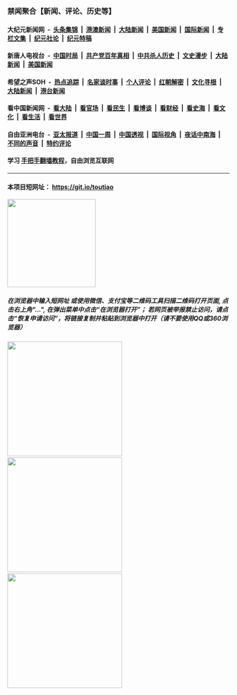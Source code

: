 ### 禁闻聚合【新闻、评论、历史等】

#### 大纪元新闻网 &nbsp;-&nbsp; [头条集锦](indexes/E头条集锦.md?t=02150355) &nbsp;|&nbsp; [港澳新闻](indexes/E港澳新闻.md?t=02150355)  &nbsp;|&nbsp; [大陆新闻](indexes/E大陆新闻.md?t=02150355) &nbsp;|&nbsp; [美国新闻](indexes/E美国新闻.md?t=02150355) &nbsp;|&nbsp; [国际新闻](indexes/E国际新闻.md?t=02150355) &nbsp;|&nbsp; [专栏文集](indexes/E专栏文集.md?t=02150355) &nbsp;|&nbsp; [纪元社论](indexes/E纪元社论.md?t=02150355) &nbsp;|&nbsp; [纪元特稿](indexes/E纪元特稿.md?t=02150355) 

#### 新唐人电视台 &nbsp;-&nbsp; [中国时局](indexes/N中国时局.md?t=02150355) &nbsp;|&nbsp; [共产党百年真相](indexes/N共产党百年真相.md?t=02150355) &nbsp;|&nbsp; [中共杀人历史](indexes/N中共杀人历史.md?t=02150355) &nbsp;|&nbsp; [文史漫步](indexes/N文史漫步.md?t=02150355) &nbsp;|&nbsp; [大陆新闻](indexes/N大陆新闻.md?t=02150355) &nbsp;|&nbsp; [美国新闻](indexes/N美国新闻.md?t=02150355)

#### 希望之声SOH &nbsp;-&nbsp; [热点追踪](indexes/H热点追踪.md?t=02150355) &nbsp;|&nbsp; [名家谈时事](indexes/H名家谈时事.md?t=02150355) &nbsp;|&nbsp; [个人评论](indexes/H个人评论.md?t=02150355)  &nbsp;|&nbsp; [红朝解密](indexes/H红朝解密.md?t=02150355) &nbsp;|&nbsp; [文化寻根](indexes/H文化寻根.md?t=02150355) &nbsp;|&nbsp; [大陆新闻](indexes/H大陆新闻.md?t=02150355) &nbsp;|&nbsp; [港台新闻](indexes/H港台新闻.md?t=02150355)

#### 看中国新闻网 &nbsp;-&nbsp; [看大陆](indexes/S看大陆.md?t=02150355) &nbsp;|&nbsp; [看官场](indexes/S看官场.md?t=02150355) &nbsp;|&nbsp; [看民生](indexes/S看民生.md?t=02150355)  &nbsp;|&nbsp; [看博谈](indexes/S看博谈.md?t=02150355) &nbsp;|&nbsp; [看财经](indexes/S看财经.md?t=02150355) &nbsp;|&nbsp; [看史海](indexes/S看史海.md?t=02150355) &nbsp;|&nbsp; [看文化](indexes/S看文化.md?t=02150355) &nbsp;|&nbsp; [看生活](indexes/S看生活.md?t=02150355) &nbsp;|&nbsp; [看世界](indexes/S看世界.md?t=02150355)

#### 自由亚洲电台 &nbsp;-&nbsp; [亚太报道](indexes/R亚太报道.md?t=02150355) &nbsp;|&nbsp; [中国一周](indexes/R中国一周.md?t=02150355) &nbsp;|&nbsp; [中国透视](indexes/R中国透视.md?t=02150355)  &nbsp;|&nbsp; [国际视角](indexes/R国际视角.md?t=02150355) &nbsp;|&nbsp; [夜话中南海](indexes/R夜话中南海.md?t=02150355) &nbsp;|&nbsp; [不同的声音](indexes/R不同的声音.md?t=02150355) &nbsp;|&nbsp; [特约评论](indexes/R特约评论.md?t=02150355)

#### 学习 [手把手翻墙教程](https://github.com/gfw-breaker/guides/wiki)，自由浏览互联网

----

#### 本项目短网址： https://git.io/toutiao
<img src="https://raw.githubusercontent.com/gfw-breaker/banned-news/master/scripts/img/qr.png" width="200px"/>  

##### 在浏览器中输入短网址 或使用微信、支付宝等二维码工具扫描二维码打开页面, 点击右上角"...", 在弹出菜单中点击“在浏览器打开”； 若网页被举报禁止访问，请点击“恢复申请访问”，将链接复制并粘贴到浏览器中打开（请不要使用QQ或360浏览器）

<img src="https://raw.githubusercontent.com/gfw-breaker/banned-news/master/scripts/img/1.png" width="260px"/> &nbsp; <img src="https://raw.githubusercontent.com/gfw-breaker/banned-news/master/scripts/img/2.png" width="260px"/> &nbsp; <img src="https://raw.githubusercontent.com/gfw-breaker/banned-news/master/scripts/img/3.png" width="260px"/>
